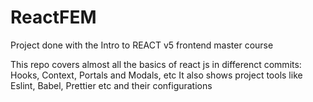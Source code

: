 # ReactFEM
Project done with the Intro to REACT v5 frontend master course

This repo covers almost all the basics of react js in differenct commits: Hooks, Context, Portals and Modals, etc
It also shows project tools like Eslint, Babel, Prettier etc and their configurations
